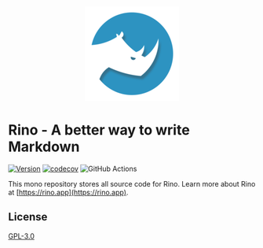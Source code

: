 <div align="center"><a href="https://rino.app"><img src="https://github.com/ocavue/rino/blob/master/assets/share/img/icons/android-chrome-192x192.png?raw=true" alt="Logo" height="192" width="192"></a></div>

# Rino - A better way to write Markdown

[![Version](https://img.shields.io/github/v/tag/ocavue/rino?label=version)](https://github.com/ocavue/rino/releases)
[![codecov](https://codecov.io/gh/ocavue/rino/branch/master/graph/badge.svg)](https://codecov.io/gh/ocavue/rino)
![GitHub Actions](https://github.com/ocavue/rino/workflows/GitHub%20Actions/badge.svg)


This mono repository stores all source code for Rino. Learn more about Rino at [https://rino.app](https://rino.app).

## License

[GPL-3.0](https://github.com/ocavue/rino/blob/master/LICENSE)
